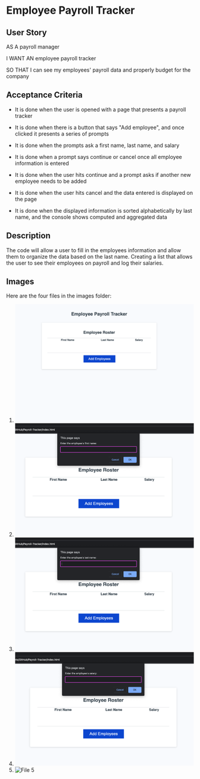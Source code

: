 # Employee Payroll Tracker

## User Story

AS A payroll manager

I WANT AN employee payroll tracker

SO THAT I can see my employees' payroll data and properly budget for the company

## Acceptance Criteria

*  It is done when the user is opened with a page that presents a payroll tracker

* It is done when there is a button that says "Add employee", and once clicked it presents a series of prompts

* It is done when the prompts ask a first name, last name, and salary

* It is done when a prompt says continue or cancel once all employee information is entered

* It is done when the user hits continue and a prompt asks if another new employee needs to be added

* It is done when the user hits cancel and the data entered is displayed on the page

* It is done when the displayed information is sorted alphabetically by last name, and the console shows computed and aggregated data


## Description

The code will allow a user to fill in the employees information and allow them to organize the data based on the last name. Creating a list that allows the user to see their employees on payroll and log their salaries.

## Images

Here are the four files in the images folder:

1. ![File 1](/assets/images/image.png)
2. ![File 2](/assets/images/image-1.png)
3. ![File 3](/assets/images/image-2.png)
4. ![File 4](/assets/images/image-3.png)
5. ![File 5](/assets/images/) 